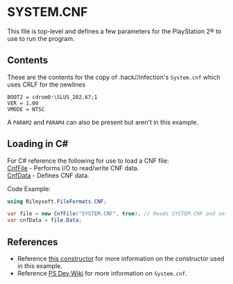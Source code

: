 # SYSTEM.CNF
This file is top-level and defines a few parameters for the PlayStation 2® to use to run the program.

## Contents
These are the contents for the copy of .hack//infection's ``System.cnf`` which uses CRLF for the newlines
```
BOOT2 = cdrom0:\SLUS_202.67;1
VER = 1.00
VMODE = NTSC

```

A ``PARAM2`` and ``PARAM4`` can also be present but aren't in this example.

## Loading in C#
For C# reference the following for use to load a CNF file:  
[CnfFile](https://github.com/i-am-Riley/fileformat-cnf/blob/main/Rileysoft.FileFormats.CNF/Rileysoft.FileFormats.CNF/CnfFile.cs) - Performs I/O to read/write CNF data.  
[CnfData](https://github.com/i-am-Riley/fileformat-cnf/blob/main/Rileysoft.FileFormats.CNF/Rileysoft.FileFormats.CNF/CnfData.cs) - Defines CNF data.  

Code Example:
```cs
using Rileysoft.FileFormats.CNF;

var file = new CnfFile("SYSTEM.CNF", true); // Reads SYSTEM.CNF and sets the underlying data to readonly.
var cnfData = file.Data;
```

## References
- Reference [this constructor](https://github.com/i-am-Riley/fileformat-cnf/blob/f81516c9acc5c0586826650ed86f10929fd8b9c6/Rileysoft.FileFormats.CNF/Rileysoft.FileFormats.CNF/CnfFile.cs#L29) for more information on the constructor used in this example.
- Reference [PS Dev Wiki](https://www.psdevwiki.com/ps2/System.cnf) for more information on ``System.cnf``.
